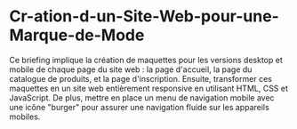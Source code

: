 # Cr-ation-d-un-Site-Web-pour-une-Marque-de-Mode
Ce briefing implique la création de maquettes pour les versions desktop et mobile de chaque page du site web : la page d'accueil, la page du catalogue de produits, et la page d'inscription. Ensuite, transformer ces maquettes en un site web entièrement responsive en utilisant HTML, CSS et JavaScript. De plus, mettre en place un menu de navigation mobile avec une icône "burger" pour assurer une navigation fluide sur les appareils mobiles.
